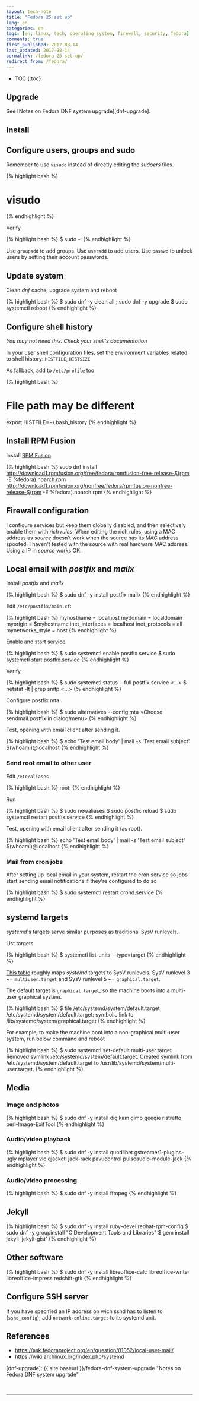 ```yaml
---
layout: tech-note
title: "Fedora 25 set up"
lang: en
categories: en
tags: [en, linux, tech, operating_system, firewall, security, fedora]
comments: true
first_published: 2017-08-14
last_updated: 2017-08-14
permalink: /fedora-25-set-up/
redirect_from: /fedora/
---
```


* TOC
{:toc}

## Upgrade

See [Notes on Fedora DNF system upgrade][dnf-upgrade].

## Install

## Configure users, groups and sudo

Remember to use `visudo` instead of directly editing the *sudoers* files.

{% highlight bash %}
# visudo
{% endhighlight %}

Verify

{% highlight bash %}
$ sudo -l
{% endhighlight %}

Use `groupadd` to add groups.  Use `useradd` to add users. Use `passwd` to
unlock users by setting their account passwords.

## Update system

Clean *dnf* cache, upgrade system and reboot

{% highlight bash %}
$ sudo dnf -y clean all ; sudo dnf -y upgrade
$ sudo systemctl reboot
{% endhighlight %}

## Configure shell history

*You may not need this. Check your shell's documentation*

In your user shell configuration files, set the environment variables related
to shell history: `HISTFILE`, `HISTSIZE`

As fallback, add to `/etc/profile` too

{% highlight bash %}
# File path may be different
export HISTFILE=~/.bash_history
{% endhighlight %}

## Install RPM Fusion

Install [RPM Fusion](http://rpmfusion.org).

{% highlight bash %}
sudo dnf install http://download1.rpmfusion.org/free/fedora/rpmfusion-free-release-$(rpm -E %fedora).noarch.rpm http://download1.rpmfusion.org/nonfree/fedora/rpmfusion-nonfree-release-$(rpm -E %fedora).noarch.rpm
{% endhighlight %}

## Firewall configuration

I configure services but keep them globally disabled, and then selectively
enable them with *rich rules*. When editing the rich rules, using a MAC address
as *source* doesn't work when the source has its MAC address spoofed. I haven't
tested with the source with real hardware MAC address. Using a IP in *source*
works OK.

## Local email with *postfix* and *mailx*

Install *postfix* and *mailx*

{% highlight bash %}
$ sudo dnf -y install postfix mailx
{% endhighlight %}

Edit `/etc/postfix/main.cf`:

{% highlight bash %}
myhostname = localhost
mydomain = localdomain
myorigin = $myhostname
inet_interfaces = localhost
inet_protocols = all
mynetworks_style = host
{% endhighlight %}

Enable and start service

{% highlight bash %}
$ sudo systemctl enable postfix.service
$ sudo systemctl start postfix.service
{% endhighlight %}

Verify

{% highlight bash %}
$ sudo systemctl status --full postfix.service
<...>
$ netstat -lt | grep smtp
<...>
{% endhighlight %}

Configure postfix mta

{% highlight bash %}
$ sudo alternatives --config mta
<Choose sendmail.postfix in dialog/menu>
{% endhighlight %}

Test, opening with email client after sending it.

{% highlight bash %}
$ echo 'Test email body' | mail -s 'Test email subject' $(whoami)@localhost
{% endhighlight %}

### Send root email to other user

Edit `/etc/aliases`

{% highlight bash %}
root:   <your username>
{% endhighlight %}

Run

{% highlight bash %}
$ sudo newaliases
$ sudo postfix reload
$ sudo systemctl restart postfix.service
{% endhighlight %}

Test, opening with email client after sending it (as root).

{% highlight bash %}
echo 'Test email body' | mail -s 'Test email subject' $(whoami)@localhost
{% endhighlight %}

### Mail from cron jobs

After setting up local email in your system, restart the cron service so jobs
start sending email notifications if they're configured to do so

{% highlight bash %}
$ sudo systemctl restart crond.service
{% endhighlight %}

## systemd targets

*systemd*'s targets serve similar purposes as traditional SysV runlevels.

List targets

{% highlight bash %}
$ systemctl list-units --type=target
{% endhighlight %}

[This table](https://wiki.archlinux.org/index.php/systemd#Targets_table)
roughly maps *systemd* targets to SysV runlevels. SysV runlevel 3 ~=
`multiuser.target` and SysV runlevel 5 ~= `graphical.target`.

The default target is `graphical.target`, so the machine boots into a
multi-user graphical system.

{% highlight bash %}
$ file /etc/systemd/system/default.target
/etc/systemd/system/default.target: symbolic link to /lib/systemd/system/graphical.target
{% endhighlight %}

For example, to make the machine boot into a non-graphical multi-user system,
run below command and reboot

{% highlight bash %}
$ sudo systemctl set-default multi-user.target
Removed symlink /etc/systemd/system/default.target.
Created symlink from /etc/systemd/system/default.target to /usr/lib/systemd/system/multi-user.target.
{% endhighlight %}

## Media

### Image and photos

{% highlight bash %}
$ sudo dnf -y install digikam gimp geeqie ristretto perl-Image-ExifTool
{% endhighlight %}

### Audio/video playback

{% highlight bash %}
$ sudo dnf -y install quodlibet gstreamer1-plugins-ugly mplayer vlc qjackctl jack-rack pavucontrol pulseaudio-module-jack
{% endhighlight %}

### Audio/video processing

{% highlight bash %}
$ sudo dnf -y install ffmpeg
{% endhighlight %}

## Jekyll

{% highlight bash %}
$ sudo dnf -y install ruby-devel redhat-rpm-config
$ sudo dnf -y groupinstall "C Development Tools and Libraries"
$ gem install jekyll 'jekyll-gist'
{% endhighlight %}

## Other software

{% highlight bash %}
$ sudo dnf -y install libreoffice-calc libreoffice-writer libreoffice-impress redshift-gtk
{% endhighlight %}

## Configure SSH server

If you have specified an IP address on wich sshd has to listen to
(`sshd_config`), add `network-online.target` to its systemd unit.

## References

- <https://ask.fedoraproject.org/en/question/81052/local-user-mail/>
- <https://wiki.archlinux.org/index.php/systemd>

[dnf-upgrade]: {{ site.baseurl }}/fedora-dnf-system-upgrade "Notes on Fedora DNF system upgrade"

<br/>

---
